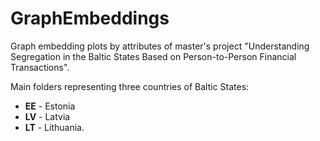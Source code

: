 # GraphEmbeddings
Graph embedding plots by attributes of master's project "Understanding Segregation in the Baltic States Based on Person-to-Person Financial Transactions".

Main folders representing three countries of Baltic States:
 * **EE** - Estonia 
 * **LV** - Latvia
 * **LT** - Lithuania.
